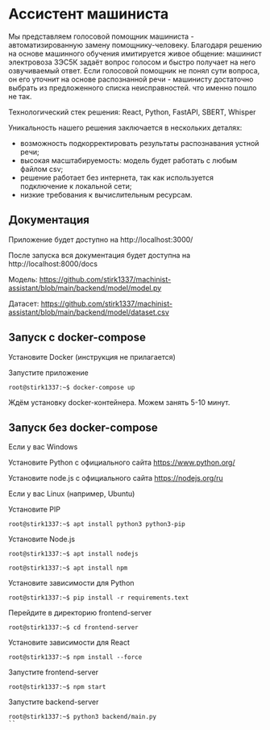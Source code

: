 # Ассистент машиниста

Мы представляем голосовой помощник машиниста - автоматизированную замену помощнику-человеку.
Благодаря решению на основе машинного обучения имитируется живое общение: машинист электровоза 3ЭС5К задаёт вопрос голосом и быстро получает на него озвучиваемый ответ. Если голосовой помощник не понял сути вопроса, он его уточнит на основе распознанной речи - машинисту достаточно выбрать из предложенного списка неисправностей. что именно пошло не так.

Технологический стек решения: React, Python, FastAPI, SBERT, Whisper

Уникальность нашего решения заключается в нескольких деталях:
* возможность подкорректировать результаты распознавания устной речи;
* высокая масштабируемость: модель будет работать с любым файлом csv;
* решение работает без интернета, так как используется подключение к локальной сети;
* низкие требования к вычислительным ресурсам.

## Документация
Приложение будет доступно на http://localhost:3000/

После запуска вся документация будет доступна на http://localhost:8000/docs

Модель: https://github.com/stirk1337/machinist-assistant/blob/main/backend/model/model.py

Датасет: https://github.com/stirk1337/machinist-assistant/blob/main/backend/model/dataset.csv

## Запуск с docker-compose

Установите Docker (инструкция не прилагается)

Запустите приложение 

```console
root@stirk1337:~$ docker-compose up
```
Ждём установку docker-контейнера. Можем занять 5-10 минут.

## Запуск без docker-compose

Если у вас Windows

Установите Python с официального сайта https://www.python.org/

Установите node.js с официального сайта https://nodejs.org/ru

Если у вас Linux (например, Ubuntu)

Установите PIP

```console
root@stirk1337:~$ apt install python3 python3-pip
```

Установите Node.js

```console
root@stirk1337:~$ apt install nodejs
```

```console
root@stirk1337:~$ apt install npm
```

Установите зависимости для Python

```console
root@stirk1337:~$ pip install -r requirements.text
```
Перейдите в директорию frontend-server

```console
root@stirk1337:~$ cd frontend-server
```
Установите зависимости для React

```console
root@stirk1337:~$ npm install --force
```

Запустите frontend-server

```console
root@stirk1337:~$ npm start
```
Запустите backend-server

```console
root@stirk1337:~$ python3 backend/main.py
``
